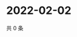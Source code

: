 # 2022-02-02

共 0 条

<!-- BEGIN WEIBO -->
<!-- 最后更新时间 Wed Feb 02 2022 12:17:53 GMT+0800 (China Standard Time) -->

<!-- END WEIBO -->
